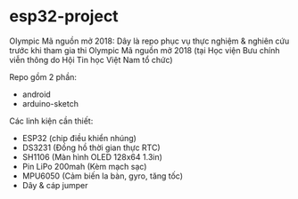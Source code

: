 # esp32-project

 
Olympic Mã nguồn mở 2018:
  Dây là repo phục vụ thực nghiệm & nghiên cứu trước khi tham gia thi Olympic Mã nguồn mở 2018 (tại Học viện Bưu chính viễn thông do Hội Tin học Việt Nam tổ chức)
  
  Repo gồm 2 phần:
  - android
  - arduino-sketch

Các linh kiện cần thiết:
- ESP32 (chip điều khiển nhúng)
- DS3231 (Đồng hồ thời gian thực RTC)
- SH1106 (Màn hình OLED 128x64 1.3in)
- Pin LiPo 200mah (Kèm mạch sạc)
- MPU6050 (Cảm biến la bàn, gyro, tăng tốc)
- Dây & cáp jumper
